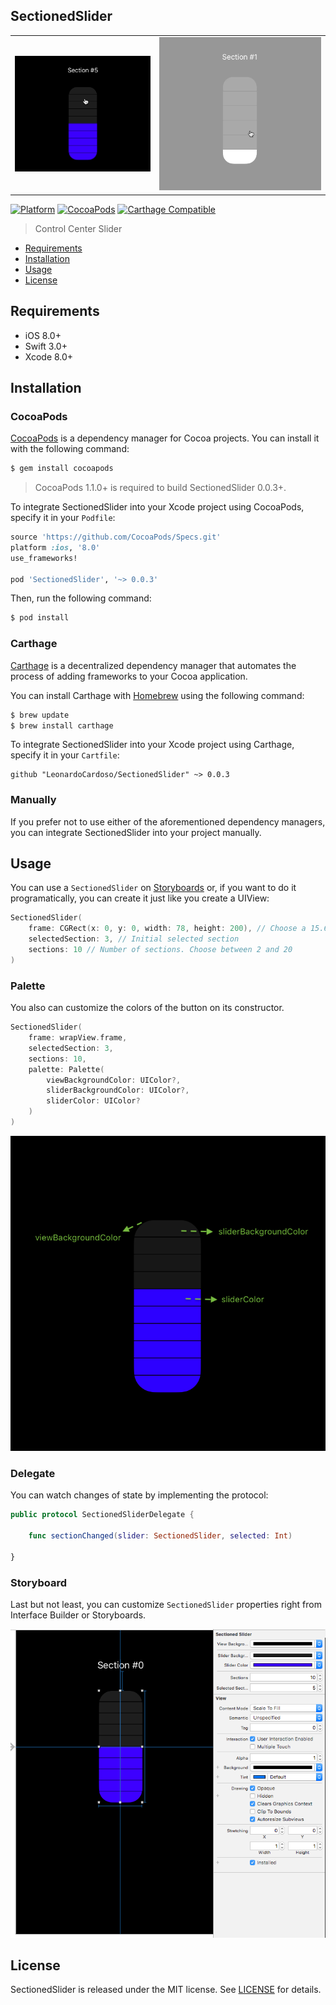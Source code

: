 ## SectionedSlider

| |	|
|:-:|:-:|
| ![iOS](Images/static.gif) | ![watchOS](Images/static2.gif) |

[![Platform](https://img.shields.io/badge/platform-iOS-orange.svg)](https://github.com/LeonardoCardoso/SectionedSlider#requirements-and-details)
[![CocoaPods](https://img.shields.io/badge/pod-v0.0.3-red.svg)](https://github.com/LeonardoCardoso/SectionedSlider#cocoapods)
[![Carthage Compatible](https://img.shields.io/badge/Carthage-compatible-4BC51D.svg)](https://github.com/LeonardoCardoso/SectionedSlider#carthage)

> Control Center Slider

- [Requirements](#requirements)
- [Installation](#installation)
- [Usage](#usage)
- [License](#license)

## Requirements

- iOS 8.0+
- Swift 3.0+
- Xcode 8.0+

## Installation

### CocoaPods

[CocoaPods](http://cocoapods.org) is a dependency manager for Cocoa projects. You can install it with the following command:

```bash
$ gem install cocoapods
```

> CocoaPods 1.1.0+ is required to build SectionedSlider 0.0.3+.

To integrate SectionedSlider into your Xcode project using CocoaPods, specify it in your `Podfile`:

```ruby
source 'https://github.com/CocoaPods/Specs.git'
platform :ios, '8.0'
use_frameworks!

pod 'SectionedSlider', '~> 0.0.3'
```

Then, run the following command:

```bash
$ pod install
```

### Carthage

[Carthage](https://github.com/Carthage/Carthage) is a decentralized dependency manager that automates the process of adding frameworks to your Cocoa application.

You can install Carthage with [Homebrew](http://brew.sh/) using the following command:

```bash
$ brew update
$ brew install carthage
```

To integrate SectionedSlider into your Xcode project using Carthage, specify it in your `Cartfile`:

```ogdl
github "LeonardoCardoso/SectionedSlider" ~> 0.0.3
```

### Manually

If you prefer not to use either of the aforementioned dependency managers, you can integrate SectionedSlider into your project manually.

## Usage

You can use a `SectionedSlider` on [Storyboards](#storyboard) or, if you want to do it programatically, you can create it just like you create a UIView:

```swift
SectionedSlider(
    frame: CGRect(x: 0, y: 0, width: 78, height: 200), // Choose a 15.6 / 40 ration for width/height
    selectedSection: 3, // Initial selected section
    sections: 10 // Number of sections. Choose between 2 and 20
)
```

### Palette

You also can customize the colors of the button on its constructor.

```swift
SectionedSlider(
    frame: wrapView.frame,
    selectedSection: 3,
    sections: 10,
    palette: Palette(
        viewBackgroundColor: UIColor?,
        sliderBackgroundColor: UIColor?,
        sliderColor: UIColor?
    )
)
```

![palette](Images/palette.png)

### Delegate

You can watch changes of state by implementing the protocol:

```swift
public protocol SectionedSliderDelegate {
    
	func sectionChanged(slider: SectionedSlider, selected: Int)
    
}
```

### Storyboard

Last but not least, you can customize `SectionedSlider` properties right from Interface Builder or Storyboards. 

![storyboard](Images/storyboard.png)

## License

SectionedSlider is released under the MIT license. See [LICENSE](https://github.com/LeonardoCardoso/SectionedSlider/blob/master/LICENSE) for details.
